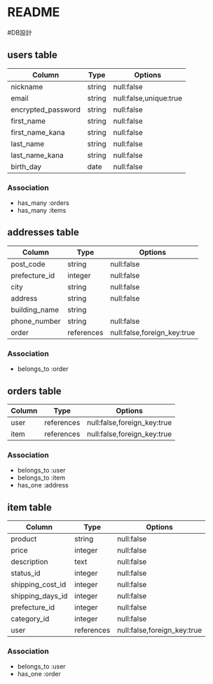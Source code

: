 # README
#DB設計
## users table
|Column               | Type        | Options       |
|---------------------|-------------|---------------|
|nickname             |string       |null:false     |
|email                |string       |null:false,unique:true|
|encrypted_password   |string       |null:false     |
|first_name           |string       |null:false     |
|first_name_kana      |string       |null:false     |
|last_name            |string       |null:false     |
|last_name_kana       |string       |null:false     |
|birth_day            |date         |null:false     |

### Association
* has_many :orders
* has_many :items

## addresses table
|Column               |Type         |Options                    |
|---------------------|-------------|---------------------------|
|post_code            |string       |null:false                 |
|prefecture_id        |integer      |null:false                 |
|city                 |string       |null:false                 |
|address              |string       |null:false                 |
|building_name        |string       |                           |
|phone_number         |string       |null:false                 |
|order                |references   |null:false,foreign_key:true|
### Association
* belongs_to :order

## orders table

|Column               |Type         |Options                    |
|---------------------|-------------|---------------------------|
|user                 |references   |null:false,foreign_key:true|
|item                 |references   |null:false,foreign_key:true|

### Association
* belongs_to :user
* belongs_to :item
* has_one :address

## item table
|Column               |Type         |Options                    |
|---------------------|-------------|---------------------------|
|product              |string       |null:false                 |
|price                |integer      |null:false                 |
|description          |text         |null:false                 |
|status_id            |integer      |null:false                 |
|shipping_cost_id     |integer      |null:false                 |
|shipping_days_id     |integer      |null:false                 |
|prefecture_id        |integer      |null:false                 |
|category_id          |integer      |null:false                 |
|user                 |references   |null:false,foreign_key:true|
### Association
* belongs_to :user
* has_one :order
